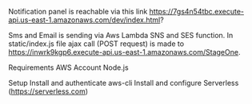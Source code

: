 Notification panel is reachable via this link https://7gs4n54tbc.execute-api.us-east-1.amazonaws.com/dev/index.html?

Sms and Email is sending via Aws Lambda SNS and SES function. In static/index.js file ajax call (POST request) is made to https://inwrk9kgp6.execute-api.us-east-1.amazonaws.com/StageOne. 

Requirements
AWS Account
Node.js

Setup
Install and authenticate aws-cli
Install and configure Serverless (https://serverless.com)


